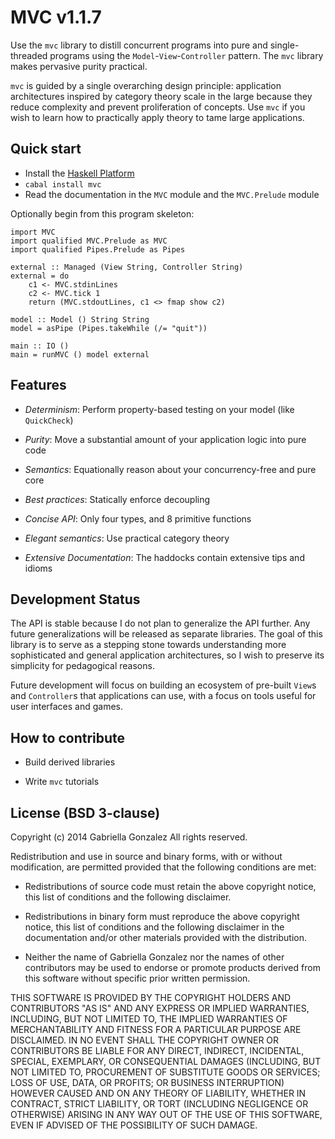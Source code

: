 # MVC v1.1.7

Use the `mvc` library to distill concurrent programs into pure and
single-threaded programs using the `Model`-`View`-`Controller` pattern.  The
`mvc` library makes pervasive purity practical.

`mvc` is guided by a single overarching design principle: application
architectures inspired by category theory scale in the large because they
reduce complexity and prevent proliferation of concepts.  Use `mvc` if you wish
to learn how to practically apply theory to tame large applications.

## Quick start

* Install the [Haskell Platform](http://www.haskell.org/platform/)
* `cabal install mvc`
* Read the documentation in the `MVC` module and the `MVC.Prelude` module

Optionally begin from this program skeleton:

    import MVC
    import qualified MVC.Prelude as MVC
    import qualified Pipes.Prelude as Pipes
   
    external :: Managed (View String, Controller String)
    external = do
        c1 <- MVC.stdinLines
        c2 <- MVC.tick 1
        return (MVC.stdoutLines, c1 <> fmap show c2)
   
    model :: Model () String String
    model = asPipe (Pipes.takeWhile (/= "quit"))
        
    main :: IO ()
    main = runMVC () model external

## Features

* *Determinism*: Perform property-based testing on your model (like
  `QuickCheck`)

* *Purity*: Move a substantial amount of your application logic into pure code

* *Semantics*: Equationally reason about your concurrency-free and pure core

* *Best practices*: Statically enforce decoupling

* *Concise API*: Only four types, and 8 primitive functions

* *Elegant semantics*: Use practical category theory

* *Extensive Documentation*: The haddocks contain extensive tips and idioms

## Development Status

The API is stable because I do not plan to generalize the API further. Any
future generalizations will be released as separate libraries.  The goal of this
library is to serve as a stepping stone towards understanding more sophisticated
and general application architectures, so I wish to preserve its simplicity for
pedagogical reasons.

Future development will focus on building an ecosystem of pre-built `View`s and
`Controller`s that applications can use, with a focus on tools useful for
user interfaces and games.

## How to contribute

* Build derived libraries

* Write `mvc` tutorials

## License (BSD 3-clause)

Copyright (c) 2014 Gabriella Gonzalez
All rights reserved.

Redistribution and use in source and binary forms, with or without modification,
are permitted provided that the following conditions are met:

* Redistributions of source code must retain the above copyright notice, this
  list of conditions and the following disclaimer.

* Redistributions in binary form must reproduce the above copyright notice, this
  list of conditions and the following disclaimer in the documentation and/or
  other materials provided with the distribution.

* Neither the name of Gabriella Gonzalez nor the names of other contributors may
  be used to endorse or promote products derived from this software without
  specific prior written permission.

THIS SOFTWARE IS PROVIDED BY THE COPYRIGHT HOLDERS AND CONTRIBUTORS "AS IS" AND
ANY EXPRESS OR IMPLIED WARRANTIES, INCLUDING, BUT NOT LIMITED TO, THE IMPLIED
WARRANTIES OF MERCHANTABILITY AND FITNESS FOR A PARTICULAR PURPOSE ARE
DISCLAIMED. IN NO EVENT SHALL THE COPYRIGHT OWNER OR CONTRIBUTORS BE LIABLE FOR
ANY DIRECT, INDIRECT, INCIDENTAL, SPECIAL, EXEMPLARY, OR CONSEQUENTIAL DAMAGES
(INCLUDING, BUT NOT LIMITED TO, PROCUREMENT OF SUBSTITUTE GOODS OR SERVICES;
LOSS OF USE, DATA, OR PROFITS; OR BUSINESS INTERRUPTION) HOWEVER CAUSED AND ON
ANY THEORY OF LIABILITY, WHETHER IN CONTRACT, STRICT LIABILITY, OR TORT
(INCLUDING NEGLIGENCE OR OTHERWISE) ARISING IN ANY WAY OUT OF THE USE OF THIS
SOFTWARE, EVEN IF ADVISED OF THE POSSIBILITY OF SUCH DAMAGE.

